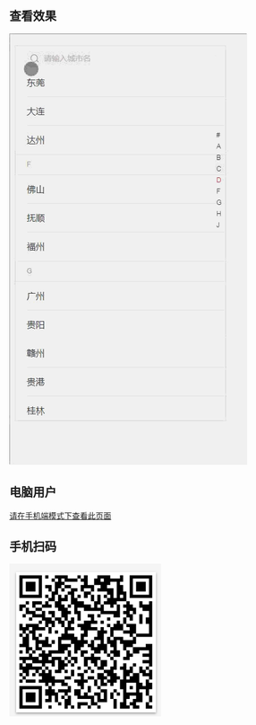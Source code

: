 
## 查看效果
![效果图](https://github.com/sulishibaobei/searchCity/blob/master/images/20180704-1.gif)

## 电脑用户
[请在手机端模式下查看此页面](http://www.sulishibaobei.com/searchCity/chooseCity.html)

## 手机扫码
![打开扫一扫](https://github.com/sulishibaobei/searchCity/blob/master/images/look.png)
